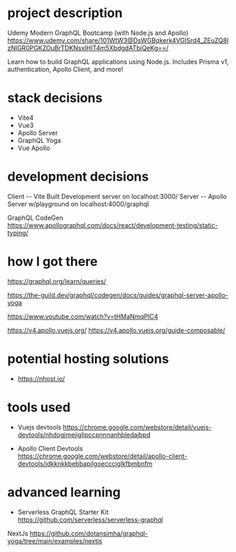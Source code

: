 # project description

Udemy Modern GraphQL Bootcamp (with Node.js and Apollo)
https://www.udemy.com/share/101WtW3@DsWGBqkerk4VGISrd4_ZEuZQ8IzNlGR0PGKZOuBrTDKNsxlHIT4m5XbdgdATbiQeKg==/

Learn how to build GraphQL applications using Node.js. Includes Prisma v1, authentication, Apollo Client, and more!



# stack decisions

* Vite4
* Vue3
* Apollo Server
* GraphQL Yoga
* Vue Apollo

# development decisions

Client -- Vite Built Development server on localhost:3000/
Server -- Apollo Server w/playground on localhost:4000/graphql


GraphQL CodeGen 
https://www.apollographql.com/docs/react/development-testing/static-typing/

# how I got there

https://graphql.org/learn/queries/

https://the-guild.dev/graphql/codegen/docs/guides/graphql-server-apollo-yoga

https://www.youtube.com/watch?v=tHMaNmqPIC4

https://v4.apollo.vuejs.org/
https://v4.apollo.vuejs.org/guide-composable/



# potential hosting solutions

* https://nhost.io/

# tools used

* Vuejs devtools https://chrome.google.com/webstore/detail/vuejs-devtools/nhdogjmejiglipccpnnnanhbledajbpd

* Apollo Client Devtools https://chrome.google.com/webstore/detail/apollo-client-devtools/jdkknkkbebbapilgoeccciglkfbmbnfm

# advanced learning

* Serverless GraphQL Starter Kit https://github.com/serverless/serverless-graphql

NextJs https://github.com/dotansimha/graphql-yoga/tree/main/examples/nextjs
